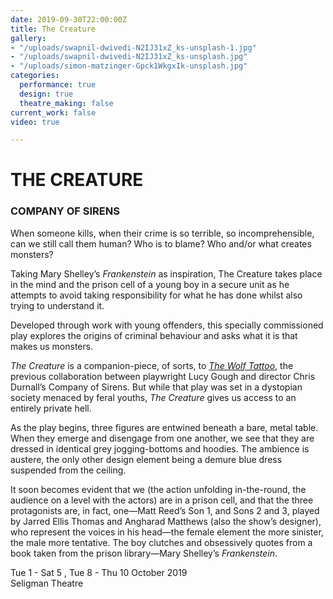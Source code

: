 ```yaml
---
date: 2019-09-30T22:00:00Z
title: The Creature
gallery:
- "/uploads/swapnil-dwivedi-N2IJ31xZ_ks-unsplash-1.jpg"
- "/uploads/swapnil-dwivedi-N2IJ31xZ_ks-unsplash.jpg"
- "/uploads/simon-matzinger-Gpck1WkgxIk-unsplash.jpg"
categories:
  performance: true
  design: true
  theatre_making: false
current_work: false
video: true

---
```

# THE CREATURE

### COMPANY OF SIRENS

When someone kills, when their crime is so terrible, so incomprehensible, can we still call them human? Who is to blame? Who and/or what creates monsters?

Taking Mary Shelley’s _Frankenstein_ as inspiration, The Creature takes place in the mind and the prison cell of a young boy in a secure unit as he attempts to avoid taking responsibility for what he has done whilst also trying to understand it.

Developed through work with young offenders, this specially commissioned play explores the origins of criminal behaviour and asks what it is that makes us monsters.

_The Creature_ is a companion-piece, of sorts, to [_The Wolf Tattoo_](https://www.britishtheatreguide.info/reviews/the-wolf-tattoo-seligman-studio-16055), the previous collaboration between playwright Lucy Gough and director Chris Durnall’s Company of Sirens. But while that play was set in a dystopian society menaced by feral youths, _The Creature_ gives us access to an entirely private hell.

As the play begins, three figures are entwined beneath a bare, metal table. When they emerge and disengage from one another, we see that they are dressed in identical grey jogging-bottoms and hoodies. The ambience is austere, the only other design element being a demure blue dress suspended from the ceiling.

It soon becomes evident that we (the action unfolding in-the-round, the audience on a level with the actors) are in a prison cell, and that the three protagonists are, in fact, one—Matt Reed’s Son 1, and Sons 2 and 3, played by Jarred Ellis Thomas and Angharad Matthews (also the show’s designer), who represent the voices in his head—the female element the more sinister, the male more tentative. The boy clutches and obsessively quotes from a book taken from the prison library—Mary Shelley’s _Frankenstein_.

Tue 1 - Sat 5 , Tue 8 - Thu 10 October 2019  
Seligman Theatre